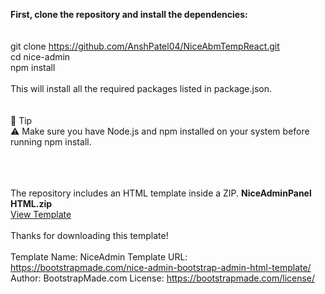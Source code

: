 <strong>First, clone the repository and install the dependencies:</strong><br /> <br /> <br />
git clone https://github.com/AnshPatel04/NiceAbmTempReact.git <br />
cd nice-admin <br />
npm install <br />
<br />
This will install all the required packages listed in package.json.
<br /><br /><br />
🧠 Tip<br />
⚠️ Make sure you have Node.js and npm installed on your system before running npm install.

<br /><br /><br />
The repository includes an HTML template inside a ZIP. <strong>NiceAdminPanel HTML.zip</strong>
<br />
<a href="https://github.com/niravkagathara/NiceAdmin_HTML" target="_blank">View Template</a>
<br/>
<br/>
Thanks for downloading this template!
<br/><br/>
Template Name: NiceAdmin
Template URL: https://bootstrapmade.com/nice-admin-bootstrap-admin-html-template/
Author: BootstrapMade.com
License: https://bootstrapmade.com/license/
